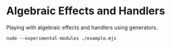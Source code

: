 # Algebraic Effects and Handlers

Playing with algebraic effects and handlers using generators.

`node --experimental-modules ./example.mjs`
